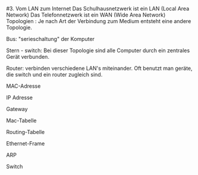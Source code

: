 #3. Vom LAN zum Internet
Das Schulhausnetzwerk ist ein LAN (Local Area Network)
Das Telefonnetzwerk ist ein WAN (Wide Area Network)
Topologien : Je nach Art der Verbindung zum Medium entsteht eine andere Topologie.

Bus: "serieschaltung" der Komputer

Stern - switch: Bei dieser Topologie sind alle Computer durch ein zentrales Gerät verbunden.

Router: verbinden verschiedene LAN's miteinander. Oft benutzt man geräte, die switch und ein router zugleich sind.


MAC-Adresse

IP Adresse



Gateway

Mac-Tabelle

Routing-Tabelle

Ethernet-Frame

ARP

Switch